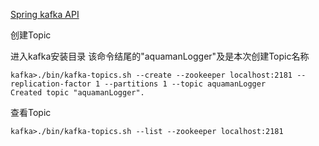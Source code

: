 [Spring kafka API](https://docs.spring.io/spring-kafka/docs/2.2.4.RELEASE/reference/html/)

创建Topic

进入kafka安装目录
该命令结尾的"aquamanLogger"及是本次创建Topic名称

```
kafka>./bin/kafka-topics.sh --create --zookeeper localhost:2181 --replication-factor 1 --partitions 1 --topic aquamanLogger
Created topic "aquamanLogger".
```

查看Topic

```
kafka>./bin/kafka-topics.sh --list --zookeeper localhost:2181
```